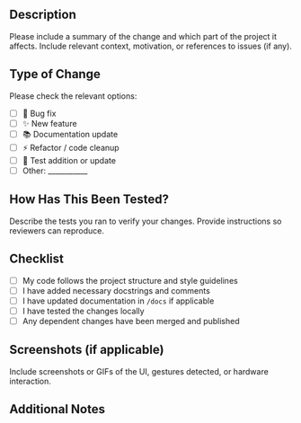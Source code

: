 ## Description
Please include a summary of the change and which part of the project it affects.
Include relevant context, motivation, or references to issues (if any).


## Type of Change
Please check the relevant options:

- [ ] 🐛 Bug fix
- [ ] ✨ New feature
- [ ] 📚 Documentation update
- [ ] ⚡ Refactor / code cleanup
- [ ] 🧪 Test addition or update
- [ ] Other: ___________

## How Has This Been Tested?
Describe the tests you ran to verify your changes.
Provide instructions so reviewers can reproduce.


## Checklist
- [ ] My code follows the project structure and style guidelines
- [ ] I have added necessary docstrings and comments
- [ ] I have updated documentation in `/docs` if applicable
- [ ] I have tested the changes locally
- [ ] Any dependent changes have been merged and published

## Screenshots (if applicable)
Include screenshots or GIFs of the UI, gestures detected, or hardware interaction.

## Additional Notes
